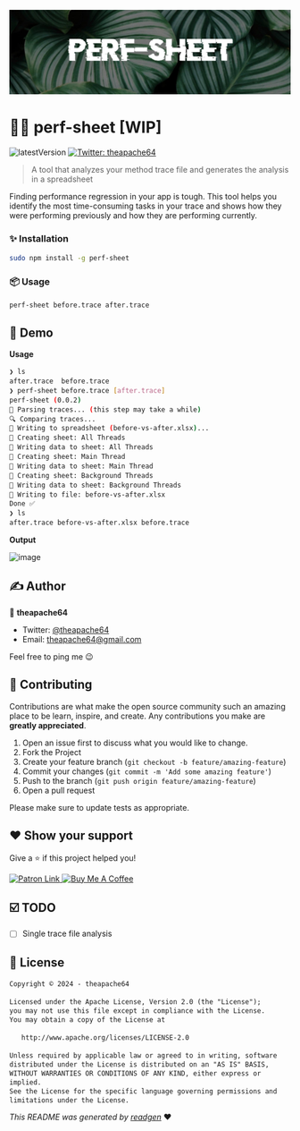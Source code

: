 ![](cover.jpeg)

# 🧑‍🎤 perf-sheet [WIP]

![latestVersion](https://img.shields.io/github/v/release/theapache64/perf-sheet)
<a href="https://twitter.com/theapache64" target="_blank">
<img alt="Twitter: theapache64" src="https://img.shields.io/twitter/follow/theapache64.svg?style=social" />
</a>

> A tool that analyzes your method trace file and generates the analysis in a spreadsheet

Finding performance regression in your app is tough. This tool helps you identify the most time-consuming tasks in your trace and shows how they were performing previously and how they are performing currently. 

### ✨ Installation

```bash
sudo npm install -g perf-sheet 
```

### 📦 Usage

```bash
perf-sheet before.trace after.trace
```

## 🚀 Demo

**Usage**
```bash                                                              ✘ INT
❯ ls
after.trace  before.trace
❯ perf-sheet before.trace [after.trace]
perf-sheet (0.0.2)
📖 Parsing traces... (this step may take a while)
🔍 Comparing traces...
📝 Writing to spreadsheet (before-vs-after.xlsx)...
📜 Creating sheet: All Threads
📝 Writing data to sheet: All Threads
📜 Creating sheet: Main Thread
📝 Writing data to sheet: Main Thread
📜 Creating sheet: Background Threads
📝 Writing data to sheet: Background Threads
🚀 Writing to file: before-vs-after.xlsx
Done ✅
❯ ls
after.trace before-vs-after.xlsx before.trace
```

**Output**

![image](https://github.com/theapache64/perf-sheet/assets/9678279/8fed7ec7-1b23-4078-93ae-6f8b065b6fe7)

## ✍️ Author

👤 **theapache64**

* Twitter: <a href="https://twitter.com/theapache64" target="_blank">@theapache64</a>
* Email: theapache64@gmail.com

Feel free to ping me 😉

## 🤝 Contributing

Contributions are what make the open source community such an amazing place to be learn, inspire, and create. Any
contributions you make are **greatly appreciated**.

1. Open an issue first to discuss what you would like to change.
1. Fork the Project
1. Create your feature branch (`git checkout -b feature/amazing-feature`)
1. Commit your changes (`git commit -m 'Add some amazing feature'`)
1. Push to the branch (`git push origin feature/amazing-feature`)
1. Open a pull request

Please make sure to update tests as appropriate.

## ❤ Show your support

Give a ⭐️ if this project helped you!

<a href="https://www.patreon.com/theapache64">
  <img alt="Patron Link" src="https://c5.patreon.com/external/logo/become_a_patron_button@2x.png" width="160"/>
</a>

<a href="https://www.buymeacoffee.com/theapache64" target="_blank">
    <img src="https://cdn.buymeacoffee.com/buttons/v2/default-yellow.png" alt="Buy Me A Coffee" width="160">
</a>

## ☑️ TODO

- [ ] Single trace file analysis

## 📝 License

```
Copyright © 2024 - theapache64

Licensed under the Apache License, Version 2.0 (the "License");
you may not use this file except in compliance with the License.
You may obtain a copy of the License at

   http://www.apache.org/licenses/LICENSE-2.0

Unless required by applicable law or agreed to in writing, software
distributed under the License is distributed on an "AS IS" BASIS,
WITHOUT WARRANTIES OR CONDITIONS OF ANY KIND, either express or implied.
See the License for the specific language governing permissions and
limitations under the License.
```

_This README was generated by [readgen](https://github.com/theapache64/readgen)_ ❤
